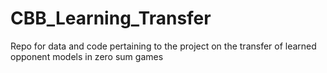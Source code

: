 # CBB_Learning_Transfer
Repo for data and code pertaining to the project on the transfer of learned opponent models in zero sum games

